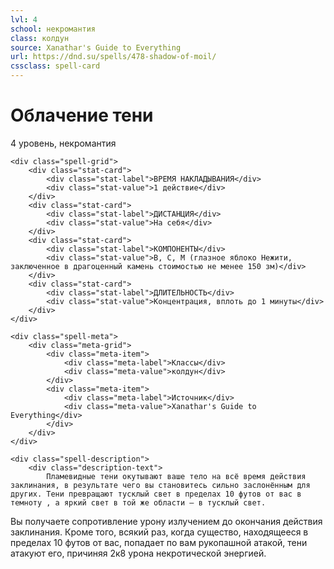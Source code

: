 ```yaml
---
lvl: 4
school: некромантия
class: колдун
source: Xanathar's Guide to Everything
url: https://dnd.su/spells/478-shadow-of-moil/
cssclass: spell-card
---
```


<div class="spell-container">
    <div class="spell-header">
        <h1 class="spell-name">Облачение тени</h1>
        <div class="spell-level">4 уровень, некромантия</div>
    </div>
    
    <div class="spell-grid">
        <div class="stat-card">
            <div class="stat-label">ВРЕМЯ НАКЛАДЫВАНИЯ</div>
            <div class="stat-value">1 действие</div>
        </div>
        <div class="stat-card">
            <div class="stat-label">ДИСТАНЦИЯ</div>
            <div class="stat-value">На себя</div>
        </div>
        <div class="stat-card">
            <div class="stat-label">КОМПОНЕНТЫ</div>
            <div class="stat-value">В, С, М (глазное яблоко Нежити, заключенное в драгоценный камень стоимостью не менее 150 зм)</div>
        </div>
        <div class="stat-card">
            <div class="stat-label">ДЛИТЕЛЬНОСТЬ</div>
            <div class="stat-value">Концентрация, вплоть до 1 минуты</div>
        </div>
    </div>
    
    <div class="spell-meta">
        <div class="meta-grid">
            <div class="meta-item">
                <div class="meta-label">Классы</div>
                <div class="meta-value">колдун</div>
            </div>
            <div class="meta-item">
                <div class="meta-label">Источник</div>
                <div class="meta-value">Xanathar's Guide to Everything</div>
            </div>
        </div>
    </div>
    
    <div class="spell-description">
        <div class="description-text">
            Пламевидные тени окутывают ваше тело на всё время действия заклинания, в результате чего вы становитесь сильно заслонённым для других. Тени превращают тусклый свет в пределах 10 футов от вас в темноту , а яркий свет в той же области — в тусклый свет.
Вы получаете сопротивление урону излучением до окончания действия заклинания. Кроме того, всякий раз, когда существо, находящееся в пределах 10 футов от вас, попадает по вам рукопашной атакой, тени атакуют его, причиняя 2к8 урона некротической энергией.
        </div>
    </div>
</div>